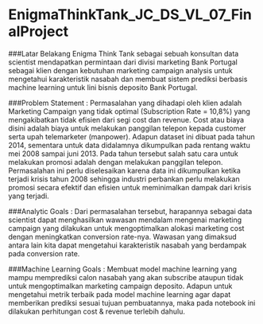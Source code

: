 # EnigmaThinkTank_JC_DS_VL_07_FinalProject

###Latar Belakang
Enigma Think Tank sebagai sebuah konsultan data scientist mendapatkan permintaan dari divisi marketing Bank Portugal sebagai klien dengan kebutuhan marketing campaign analysis untuk mengetahui karakteristik nasabah dan membuat sistem prediksi berbasis machine learning untuk lini bisnis deposito Bank Portugal.  

###Problem Statement :
Permasalahan yang dihadapi oleh klien adalah Marketing Campaign yang tidak optimal (Subscription Rate = 10,8%) yang mengakibatkan tidak efisien dari segi cost dan revenue. Cost atau biaya disini adalah biaya untuk melakukan panggilan telepon kepada customer serta upah telemarketer (manpower). Adapun dataset ini dibuat pada tahun 2014, sementara untuk data didalamnya dikumpulkan pada rentang waktu mei 2008 sampai juni 2013. Pada tahun tersebut salah satu cara untuk melakukan promosi adalah dengan melakukan panggilan telepon. Permasalahan ini perlu diselesaikan karena data ini dikumpulkan ketika terjadi krisis tahun 2008 sehingga industri perbankan perlu melakukan promosi secara efektif dan efisien untuk meminimalkan dampak dari krisis yang terjadi.

###Analytic Goals :
Dari permasalahan tersebut, harapannya sebagai data scientist dapat menghasilkan wawasan mendalam mengenai marketing campaign yang dilakukan untuk mengoptimalkan alokasi marketing cost dengan meningkatkan conversion rate-nya. Wawasan yang dimaksud antara lain kita dapat mengetahui karakteristik nasabah yang berdampak pada conversion rate.

###Machine Learning Goals :
Membuat model machine learning yang mampu memprediksi calon nasabah yang akan subscribe ataupun tidak untuk mengoptimalkan marketing campaign deposito. Adapun untuk mengetahui metrik terbaik pada model machine learning agar dapat memberikan prediksi sesuai tujuan pembuatannya, maka pada notebook ini dilakukan perhitungan cost & revenue terlebih dahulu.
